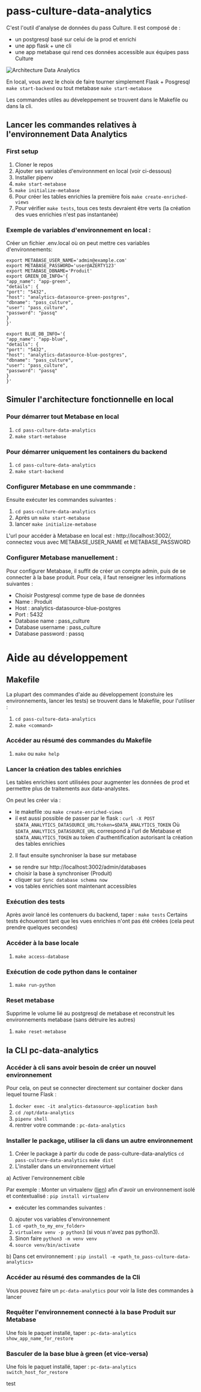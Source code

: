 # pass-culture-data-analytics

C'est l'outil d'analyse de données du pass Culture.
Il est composé de :
- un postgresql basé sur celui de la prod et enrichi
- une app flask + une cli
- une app metabase qui rend ces données accessible aux équipes pass Culture

![Architecture Data Analytics](doc/archi-pass-culture-data-analytics.png)

En local, vous avez le choix de faire tourner simplement Flask + Posgresql `make start-backend` ou tout metabase `make start-metabase`

Les commandes utiles au déveleppement se trouvent dans le Makefile ou dans la cli.


## Lancer les commandes relatives à l'environnement Data Analytics
### First setup

1. Cloner le repos
2. Ajouter ses variables d'environnment en local (voir ci-dessous)
3. Installer pipenv
4. `make start-metabase`
5. `make initialize-metabase`
6. Pour créer les tables enrichies la première fois `make create-enriched-views`
7. Pour vérifier `make tests`, tous ces tests devraient être verts (la création des vues enrichies n'est pas instantanée)

### Exemple de variables d'environnement en local :
Créer un fichier .env.local où on peut mettre ces variables d'environnements:

```
export METABASE_USER_NAME='admin@example.com'
export METABASE_PASSWORD='user@AZERTY123'
export METABASE_DBNAME='Produit'
export GREEN_DB_INFO='{
"app_name": "app-green",
"details": {
"port": "5432",
"host": "analytics-datasource-green-postgres",
"dbname": "pass_culture",
"user": "pass_culture",
"password": "passq"
}
}'

export BLUE_DB_INFO='{
"app_name": "app-blue",
"details": {
"port": "5432",
"host": "analytics-datasource-blue-postgres",
"dbname": "pass_culture",
"user": "pass_culture",
"password": "passq"
}
}'
```

## Simuler l'architecture fonctionnelle en local
### Pour démarrer tout Metabase en local
1. `cd pass-culture-data-analytics`
2. `make start-metabase`

### Pour démarrer uniquement les containers du backend
1. `cd pass-culture-data-analytics`
2. `make start-backend`

### Configurer Metabase en une commmande :

Ensuite exécuter les commandes suivantes :
1. `cd pass-culture-data-analytics`
2. Après un  `make start-metabase`
3. lancer `make initialize-metabase`

L'url pour accéder à Metabase en local est : http://localhost:3002/, connectez vous avec METABASE_USER_NAME et METABASE_PASSWORD

### Configurer Metabase manuellement :

Pour configurer Metabase, il suffit de créer un compte admin, puis de se connecter à la base produit. Pour cela, il faut renseigner les informations suivantes :
- Choisir Postgresql comme type de base de données
- Name : Produit
- Host : analytics-datasource-blue-postgres
- Port : 5432
- Database name : pass_culture
- Database username : pass_culture
- Database password : passq


# Aide au développement
## Makefile
La plupart des commandes d'aide au développement (constuire les environnements, lancer les tests) se trouvent dans le Makefile, pour l'utiliser :
1. `cd pass-culture-data-analytics`
2. `make <command>`

### Accéder au résumé des commandes du Makefile
1. `make` ou `make help`

### Lancer la création des tables enrichies
Les tables enrichies sont utilisées pour augmenter les données de prod et permettre plus de traitements aux data-analystes.

On peut les créer via :
- le makefile :ou `make create-enriched-views`
- il est aussi possible de passer par le flask :
`curl -X POST $DATA_ANALYTICS_DATASOURCE_URL?token=$DATA_ANALYTICS_TOKEN`
Où `$DATA_ANALYTICS_DATASOURCE_URL` correspond à l'url de Metabase et `$DATA_ANALYTICS_TOKEN` au token d'authentification autorisant la création des tables enrichies

2. Il faut ensuite synchroniser la base sur metabase
- se rendre sur http://localhost:3002/admin/databases
- choisir la base à synchroniser (Produit)
- cliquer sur `Sync database schema now`
- vos tables enrichies sont maintenant accessibles


### Exécution des tests
Après avoir lancé les contenuers du backend, taper :
`make tests`
Certains tests échoueront tant que les vues enrichies n'ont pas été créées (cela peut prendre quelques secondes)

### Accéder à la base locale
1. `make access-database`

### Exécution de code python dans le container
1. `make run-python`

### Reset metabase
Supprime le volume lié au postgresql de metabase et reconstruit les environnements metabase (sans détruire les autres)
1. `make reset-metabase`


## la CLI pc-data-analytics
### Accéder à cli sans avoir besoin de créer un nouvel environnement
Pour cela, on peut se connecter directement sur container docker dans lequel tourne Flask :
1. `docker exec -it analytics-datasource-application bash`
2. `cd /opt/data-analytics`
3. `pipenv shell`
4. rentrer votre commande : `pc-data-analytics`

### Installer le package, utiliser la cli dans un autre environnement
1. Créer le package à partir du code de pass-culture-data-analytics
`cd pass-culture-data-analytics`
`make dist`
2. L'installer dans un environnement virtuel

a) Activer l'environnement cible

Par exemple :
Monter un virtualenv ([lien](https://python-guide-pt-br.readthedocs.io/fr/latest/dev/virtualenvs.html)) afin d'avoir un environnement isolé et contextualisé : `pip install virtualenv`
- exécuter les commandes suivantes :
0. ajouter vos variables d'environnement
1. `cd <path_to_my_env_folder>`
2. `virtualenv venv -p python3` (si vous n'avez pas python3).
3. Sinon faire `python3 -m venv venv`
4. `source venv/bin/activate`

b) Dans cet environnement :
`pip install -e <path_to_pass-culture-data-analytics>`


### Accéder au résumé des commandes de la Cli
Vous pouvez faire un `pc-data-analytics` pour voir la liste des commandes à lancer

### Requêter l'environnement connecté à la base Produit sur Metabase
Une fois le paquet installé, taper :
`pc-data-analytics show_app_name_for_restore`

### Basculer de la base blue à green (et vice-versa)
Une fois le paquet installé, taper :
`pc-data-analytics switch_host_for_restore`

test
